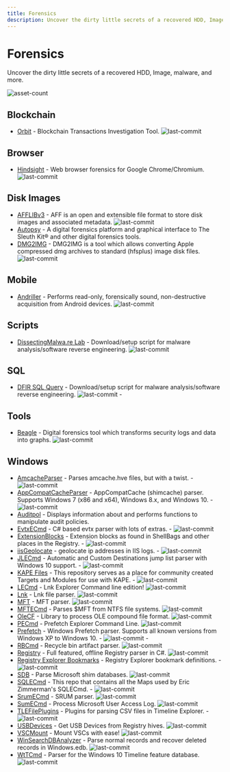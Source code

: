 ```yaml
---
title: Forensics
description: Uncover the dirty little secrets of a recovered HDD, Image, malware, and more.
---
```


# Forensics

Uncover the dirty little secrets of a recovered HDD, Image, malware, and more.

![asset-count](https://img.shields.io/badge/Tools%20%26%20Resources%20Available-36-757575?style=for-the-badge)

## Blockchain

* [Orbit](https://github.com/s0md3v/Orbit) - Blockchain Transactions Investigation Tool. ![last-commit](https://img.shields.io/github/last-commit/s0md3v/Orbit?style=flat) 


## Browser

* [Hindsight](https://github.com/obsidianforensics/hindsight) - Web browser forensics for Google Chrome/Chromium. ![last-commit](https://img.shields.io/github/last-commit/obsidianforensics/hindsight?style=flat)


## Disk Images

* [AFFLIBv3](https://github.com/sshock/AFFLIBv3) - AFF is an open and extensible file format to store disk images and associated metadata. ![last-commit](https://img.shields.io/github/last-commit/sshock/AFFLIBv3?style=flat)
* [Autopsy](http://www.sleuthkit.org/autopsy/) - A digital forensics platform and graphical interface to The Sleuth Kit® and other digital forensics tools.
* [DMG2IMG](https://github.com/Lekensteyn/dmg2img) - DMG2IMG is a tool which allows converting Apple compressed dmg archives to standard (hfsplus) image disk files. ![last-commit](https://img.shields.io/github/last-commit/Lekensteyn/dmg2img?style=flat)


## Mobile

* [Andriller](https://github.com/den4uk/andriller) - Performs read-only, forensically sound, non-destructive acquisition from Android devices. ![last-commit](https://img.shields.io/github/last-commit/den4uk/andriller?style=flat)

## Scripts

* [DissectingMalwa.re Lab](https://github.com/f0wl/MalwareLab_VM-Setup) - Download/setup script for malware analysis/software reverse engineering. ![last-commit](https://img.shields.io/github/last-commit/f0wl/MalwareLab_VM-Setup?style=flat)


## SQL

* [DFIR SQL Query](https://github.com/abrignoni/DFIR-SQL-Query-Repo) - Download/setup script for malware analysis/software reverse engineering. ![last-commit](https://img.shields.io/github/last-commit/abrignoni/DFIR-SQL-Query-Repo?style=flat)  -


## Tools

* [Beagle](https://github.com/yampelo/beagle) - Digital forensics tool which transforms security logs and data into graphs. ![last-commit](https://img.shields.io/github/last-commit/yampelo/beagle?style=flat)

## Windows 

* [AmcacheParser](https://github.com/EricZimmerman/AmcacheParser) - Parses amcache.hve files, but with a twist. - ![last-commit](https://img.shields.io/github/last-commit/EricZimmerman/AmcacheParser?style=flat)
* [AppCompatCacheParser](https://github.com/EricZimmerman/AppCompatCacheParser) - AppCompatCache (shimcache) parser. Supports Windows 7 (x86 and x64), Windows 8.x, and Windows 10. - ![last-commit](https://img.shields.io/github/last-commit/EricZimmerman/AppCompatCacheParser?style=flat)
* [Auditpol](https://docs.microsoft.com/en-gb/windows-server/administration/windows-commands/auditpol) - Displays information about and performs functions to manipulate audit policies.
* [EvtxECmd](https://github.com/EricZimmerman/evtx) - C# based evtx parser with lots of extras. - ![last-commit](https://img.shields.io/github/last-commit/EricZimmerman/evtx?style=flat)
* [ExtensionBlocks](https://github.com/EricZimmerman/ExtensionBlocks) - Extension blocks as found in ShellBags and other places in the Registry. - ![last-commit](https://img.shields.io/github/last-commit/EricZimmerman/ExtensionBlocks?style=flat)
* [iisGeolocate](https://github.com/EricZimmerman/iisGeolocate) - geolocate ip addresses in IIS logs. - ![last-commit](https://img.shields.io/github/last-commit/EricZimmerman/iisGeolocate?style=flat)
* [JLECmd](https://github.com/EricZimmerman/JLECmd) - Automatic and Custom Destinations jump list parser with Windows 10 support. - ![last-commit](https://img.shields.io/github/last-commit/EricZimmerman/JLECmd?style=flat)
* [KAPE Files](https://github.com/EricZimmerman/KapeFiles) - This repository serves as a place for community created Targets and Modules for use with KAPE. - ![last-commit](https://img.shields.io/github/last-commit/EricZimmerman/KapeFiles?style=flat)
* [LECmd](https://github.com/EricZimmerman/LECmd) - Lnk Explorer Command line edition! ![last-commit](https://img.shields.io/github/last-commit/EricZimmerman/LECmd?style=flat)
* [Lnk](https://github.com/EricZimmerman/Lnk) - Lnk file parser. ![last-commit](https://img.shields.io/github/last-commit/EricZimmerman/Lnk?style=flat)
* [MFT](https://github.com/EricZimmerman/MFT) - MFT parser. ![last-commit](https://img.shields.io/github/last-commit/EricZimmerman/MFT?style=flat)
* [MFTECmd](https://github.com/EricZimmerman/MFTECmd) - Parses $MFT from NTFS file systems. ![last-commit](https://img.shields.io/github/last-commit/EricZimmerman/MFTECmd?style=flat)
* [OleCF](https://github.com/EricZimmerman/OleCf) - Library to process OLE compound file format. ![last-commit](https://img.shields.io/github/last-commit/EricZimmerman/OleCf?style=flat)
* [PECmd](https://github.com/EricZimmerman/PECmd) - Prefetch Explorer Command Line. ![last-commit](https://img.shields.io/github/last-commit/EricZimmerman/PECmd?style=flat)
* [Prefetch](https://github.com/EricZimmerman/Prefetch) - Windows Prefetch parser. Supports all known versions from Windows XP to Windows 10. - ![last-commit](https://img.shields.io/github/last-commit/EricZimmerman/Prefetch?style=flat)  -
* [RBCmd](https://github.com/EricZimmerman/RBCmd) - Recycle bin artifact parser. ![last-commit](https://img.shields.io/github/last-commit/EricZimmerman/RBCmd?style=flat)
* [Registry](https://github.com/EricZimmerman/Registry) - Full featured, offline Registry parser in C#. ![last-commit](https://img.shields.io/github/last-commit/EricZimmerman/Registry?style=flat)
* [Registry Explorer Bookmarks](https://github.com/EricZimmerman/RegistryExplorerBookmarks) - Registry Explorer bookmark definitions. - ![last-commit](https://img.shields.io/github/last-commit/EricZimmerman/RegistryExplorerBookmarks?style=flat)
* [SDB](https://github.com/EricZimmerman/SDB) - Parse Microsoft shim databases. ![last-commit](https://img.shields.io/github/last-commit/EricZimmerman/SDB?style=flat)
* [SQLECmd](https://github.com/EricZimmerman/SQLECmd) - This repo that contains all the Maps used by Eric Zimmerman's SQLECmd. - ![last-commit](https://img.shields.io/github/last-commit/EricZimmerman/SQLECmd?style=flat)
* [SrumECmd](https://github.com/EricZimmerman/Srum) - SRUM parser. ![last-commit](https://img.shields.io/github/last-commit/EricZimmerman/Srum?style=flat)
* [SumECmd](https://github.com/EricZimmerman/Sum) - Process Microsoft User Access Log. ![last-commit](https://img.shields.io/github/last-commit/EricZimmerman/Sum?style=flat)
* [TLEFilePlugins](https://github.com/EricZimmerman/TLEFilePlugins) - Plugins for parsing CSV files in Timeline Explorer. - ![last-commit](https://img.shields.io/github/last-commit/EricZimmerman/TLEFilePlugins?style=flat)
* [USBDevices](https://github.com/EricZimmerman/USBDevices) - Get USB Devices from Registry hives. ![last-commit](https://img.shields.io/github/last-commit/EricZimmerman/USBDevices?style=flat)
* [VSCMount](https://github.com/EricZimmerman/VSCMount) - Mount VSCs with ease! ![last-commit](https://img.shields.io/github/last-commit/EricZimmerman/VSCMount?style=flat)
* [WinSearchDBAnalyzer](https://github.com/EricZimmerman/WinSearchDBAnalyzer) - Parse normal records and recover deleted records in Windows.edb. ![last-commit](https://img.shields.io/github/last-commit/EricZimmerman/WinSearchDBAnalyzer?style=flat)
* [WtTCmd](https://github.com/EricZimmerman/WxTCmd) - Parser for the Windows 10 Timeline feature database. ![last-commit](https://img.shields.io/github/last-commit/EricZimmerman/WxTCmd?style=flat)


